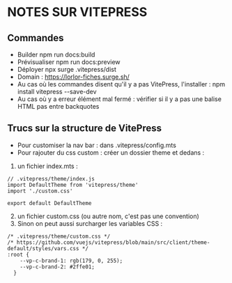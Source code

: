 # NOTES SUR VITEPRESS

## Commandes  
- Builder
npm run docs:build
- Prévisualiser
npm run docs:preview          
- Déployer
npx surge .vitepress/dist
- Domain : https://lorlor-fiches.surge.sh/
- Au cas où les commandes disent qu'il y a pas VitePress, l'installer :
npm install vitepress --save-dev
- Au cas où y a erreur élément mal fermé : vérifier si il y a pas une balise HTML pas entre backquotes 
## Trucs sur la structure de VitePress
- Pour customiser la nav bar : 
dans .vitepress/config.mts
- Pour rajouter du css custom :
créer un dossier theme et dedans :

1. un fichier index.mts : 
```
// .vitepress/theme/index.js
import DefaultTheme from 'vitepress/theme'
import './custom.css'

export default DefaultTheme
```
2. un fichier custom.css (ou autre nom, c'est pas une convention)
3. Sinon on peut aussi surcharger les variables CSS :

```
/* .vitepress/theme/custom.css */
/* https://github.com/vuejs/vitepress/blob/main/src/client/theme-default/styles/vars.css */
:root {
    --vp-c-brand-1: rgb(179, 0, 255); 
    --vp-c-brand-2: #2ffe01;
  }
```

